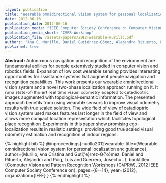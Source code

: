 ```yaml
---
layout: publication
title: "Wearable omnidirectional vision system for personal localization and guidance"
date: 2012-06-16
publication_date: 2012-06-16
publication_media: "IEEE Computer Society Conference on Computer Vision and Pattern Recognition Workshops"
publication_media_short: "CVPR-Workshop"
publication_file: /assets/papers/2012-wearable-murillo.pdf
authors: "Ana C. Murillo, Daniel Gutiérrez-Gómez, Alejandro Rituerto, Luis Puig, J. J. Guerrero"
published: true
---
```


**Abstract:**
Autonomous navigation and recognition of the environment are fundamental abilities for people extensively studied in computer vision and robotics fields. Expansion of low cost wearable sensing provides interesting opportunities for assistance systems that augment people navigation and recognition capabilities. This work presents our wearable omnidirectional vision system and a novel two-phase localization approach running on it. It runs state-of-the-art real time visual odometry adapted to catadioptric images augmented with topological-semantic information. The presented approach benefits from using wearable sensors to improve visual odometry results with true scaled solution. The wide field of view of catadioptric vision system used makes features last longer in the field of view and allows more compact location representation which facilitates topological place recognition. Experiments in this paper show promising ego-localization results in realistic settings, providing good true scaled visual odometry estimation and recognition of indoor regions.

{% highlight bib %}
@inproceedings{murillo2012wearable,
title={Wearable omnidirectional vision system for personal localization and guidance},
author={Murillo, Ana Cristina and Guti{\'e}rrez-G{\'o}mez, Daniel and Rituerto, Alejandro and Puig, Luis and Guerrero, Josechu J},
booktitle={Computer Vision and Pattern Recognition Workshops (CVPRW), 2012 IEEE Computer Society Conference on},
pages={8--14},
year={2012},
organization={IEEE}
}
{% endhighlight %}
